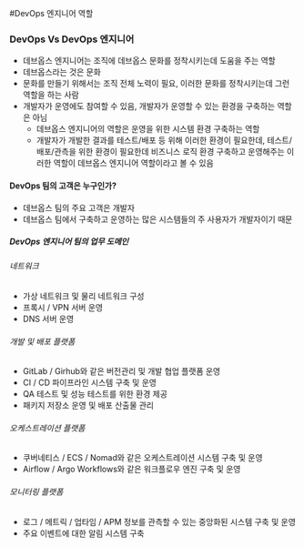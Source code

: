 #DevOps 엔지니어 역할


### DevOps Vs DevOps 엔지니어
- 데브옵스 엔지니어는 조직에 데브옵스 문화를 정착시키는데 도움을 주는 역할
- 데브옵스라는 것은 문화
- 문화를 만들기 위해서는 조직 전체 노력이 필요, 이러한 문화를 정착시키는데 그런 역할을 하는 사람
- 개발자가 운영에도 참여할 수 있음, 개발자가 운영할 수 있는 환경을 구축하는 역할은 아님
   - 데브옵스 엔지니어의 역할은 운영을 위한 시스템 환경 구축하는 역할
   - 개발자가 개발한 결과를 테스트/배포 등 위해 이러한 환경이 필요한데, 테스트/배포/관측을 위한 환경이 필요한데
     비즈니스 로직 환경 구축하고 운영해주는 이러한 역할이 데브옵스 엔지니어 역할이라고 볼 수 있음
   
#### DevOps 팀의 고객은 누구인가?
- 데브옵스 팀의 주요 고객은 개발자
- 데브옵스 팀에서 구축하고 운영하는 많은 시스템들의 주 사용자가 개발자이기 때문

##### DevOps 엔지니어 팀의 업무 도메인
###### 네트워크
- 가상 네트워크 및 물리 네트워크 구성
- 프록시 / VPN 서버 운영
- DNS 서버 운영

###### 개발 및 배포 플랫폼
- GitLab / Girhub와 같은 버전관리 및 개발 협업 플랫폼 운영
- CI / CD 파이프라인 시스템 구축 및 운영
- QA 테스트 및 성능 테스트를 위한 환경 제공
- 패키지 저장소 운영 및 배포 산출물 관리

###### 오케스트레이션 플랫폼
- 쿠버네티스 / ECS / Nomad와 같은 오케스트레이션 시스템 구축 및 운영
- Airflow / Argo Workflows와 같은 워크플로우 엔진 구축 및 운영

###### 모니터링 플랫폼
- 로그 / 메트릭 / 업타임 / APM 정보를 관측할 수 있는 중앙화된 시스템 구축 및 운영
- 주요 이벤트에 대한 알림 시스템 구축






